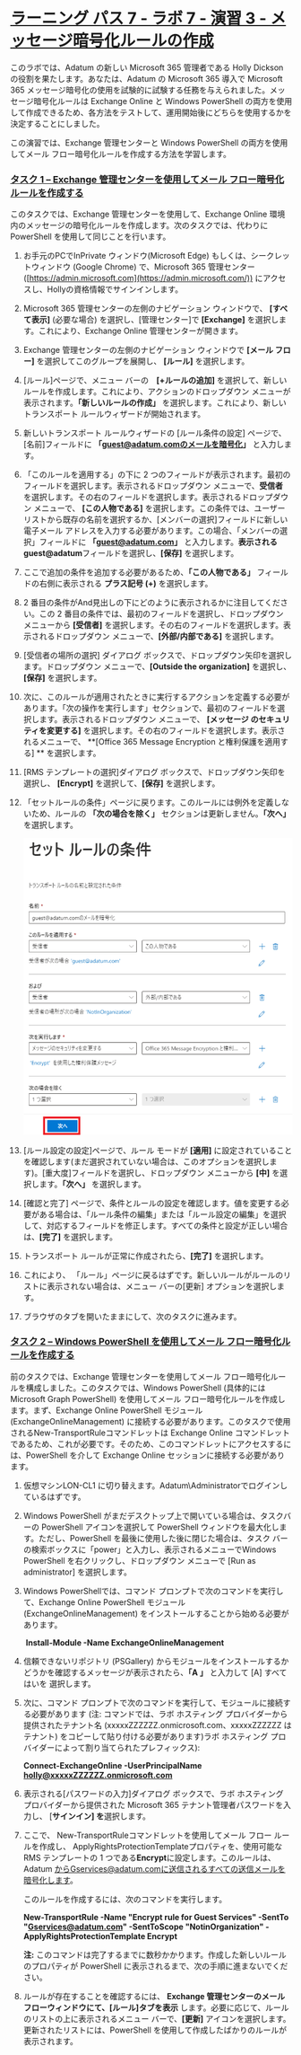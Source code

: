 # [ラーニング パス 7 - ラボ 7 - 演習 3 - メッセージ暗号化ルールの作成](https://github.com/MicrosoftLearning/MS-102T00-Microsoft-365-Administrator-Essentials/blob/master/Instructions/Labs/LAB_AK_07_Lab7_Ex3_Message_Encryption.md#learning-path-7---lab-7---exercise-3---create-message-encryption-rules)

このラボでは、Adatum の新しい Microsoft 365 管理者である Holly Dickson の役割を果たします。あなたは、Adatum の Microsoft 365 導入で Microsoft 365 メッセージ暗号化の使用を試験的に試験する任務を与えられました。メッセージ暗号化ルールは Exchange Online と Windows PowerShell の両方を使用して作成できるため、各方法をテストして、運用開始後にどちらを使用するかを決定することにしました。

この演習では、Exchange 管理センターと Windows PowerShell の両方を使用してメール フロー暗号化ルールを作成する方法を学習します。

### [タスク 1 – Exchange 管理センターを使用してメール フロー暗号化ルールを作成する](https://github.com/MicrosoftLearning/MS-102T00-Microsoft-365-Administrator-Essentials/blob/master/Instructions/Labs/LAB_AK_07_Lab7_Ex3_Message_Encryption.md#task-1--create-a-mail-flow-encryption-rule-using-the-exchange-admin-center)

このタスクでは、Exchange 管理センターを使用して、Exchange Online 環境内のメッセージの暗号化ルールを作成します。次のタスクでは、代わりに PowerShell を使用して同じことを行います。

1. お手元のPCでInPrivate ウィンドウ(Microsoft Edge) もしくは、シークレットウィンドウ (Google Chrome) で、Microsoft 365 管理センター ([https://admin.microsoft.com](https://admin.microsoft.com/)) にアクセスし、Hollyの資格情報でサインインします。

2. Microsoft 365 管理センターの左側のナビゲーション ウィンドウで、 **[すべて表示]**  (必要な場合) を選択し、[管理センター]で **[Exchange]** を選択します。これにより、Exchange Online 管理センターが開きます。

3. Exchange 管理センターの左側のナビゲーション ウィンドウで **[メール フロー]** を選択してこのグループを展開し、 **[ルール]** を選択します。

4. [ルール]ページで、メニュー バーの　**[+ルールの追加]** を選択して、新しいルールを作成します。これにより、アクションのドロップダウン メニューが表示されます。**「新しいルールの作成」** を選択します。これにより、新しいトランスポート ルールウィザードが開始されます。

5. 新しいトランスポート ルールウィザードの [ルール条件の設定] ページで、 [名前]フィールドに **「guest@adatum.comのメールを暗号化」** と入力します。

6. 「このルールを適用する」の下に 2 つのフィールドが表示されます。最初のフィールドを選択します。表示されるドロップダウン メニューで、**受信者** を選択します。その右のフィールドを選択します。表示されるドロップダウン メニューで、 **[この人物である]** を選択します。この条件では、ユーザー リストから既存の名前を選択するか、[メンバーの選択]フィールドに新しい電子メール アドレスを入力する必要があります。この場合、「メンバーの選択」フィールドに **「guest@adatum.com」** と入力します。**表示されるguest@adatum**フィールドを選択し、**[保存]** を選択します。

7. ここで追加の条件を追加する必要があるため、**「この人物である」** フィールドの右側に表示される **プラス記号 (+)** を選択します。

8. 2 番目の条件がAnd見出しの下にどのように表示されるかに注目してください。この 2 番目の条件では、最初のフィールドを選択し、ドロップダウン メニューから **[受信者]** を選択します。その右のフィールドを選択します。表示されるドロップダウン メニューで、**[外部/内部である]** を選択します。

9. [受信者の場所の選択] ダイアログ ボックスで、ドロップダウン矢印を選択します。ドロップダウン メニューで、**[Outside the organization]** を選択し、**[保存]** を選択します。

10. 次に、このルールが適用されたときに実行するアクションを定義する必要があります。「次の操作を実行します」セクションで、最初のフィールドを選択します。表示されるドロップダウン メニューで、  **[メッセージ のセキュリティを変更する]** を選択します。その右のフィールドを選択します。表示されるメニューで、      **[Office 365 Message Encryption と権利保護を適用する] ** を選択します。

11. [RMS テンプレートの選択]ダイアログ ボックスで、ドロップダウン矢印を選択し、 **[Encrypt]** を選択して、**[保存]** を選択します。

12. 「セットルールの条件」ページに戻ります。このルールには例外を定義しないため、ルールの **「次の場合を除く」** セクションは更新しません。**「次へ」** を選択します。

    ![](./media/lab7-3-1.png)

13. [ルール設定の設定]ページで、ルール モードが **[適用]** に設定されていることを確認します(まだ選択されていない場合は、このオプションを選択します)。[重大度]フィールドを選択し、ドロップダウン メニューから **[中]** を選択します。**「次へ」** を選択します。

14. [確認と完了] ページで、条件とルールの設定を確認します。値を変更する必要がある場合は、「ルール条件の編集」または「ルール設定の編集」を選択して、対応するフィールドを修正します。すべての条件と設定が正しい場合は、**[完了]** を選択します。

15. トランスポート ルールが正常に作成されたら、**[完了]** を選択します。

16. これにより、 「ルール」ページに戻るはずです。新しいルールがルールのリストに表示されない場合は、メニュー バーの[更新] オプションを選択します。

17. ブラウザのタブを開いたままにして、次のタスクに進みます。

### [タスク 2 – Windows PowerShell を使用してメール フロー暗号化ルールを作成する](https://github.com/MicrosoftLearning/MS-102T00-Microsoft-365-Administrator-Essentials/blob/master/Instructions/Labs/LAB_AK_07_Lab7_Ex3_Message_Encryption.md#task-2--create-a-mail-flow-encryption-rule-using-windows-powershell)

前のタスクでは、Exchange 管理センターを使用してメール フロー暗号化ルールを構成しました。このタスクでは、Windows PowerShell (具体的には Microsoft Graph PowerShell) を使用してメール フロー暗号化ルールを作成します。まず、Exchange Online PowerShell モジュール (ExchangeOnlineManagement) に接続する必要があります。このタスクで使用されるNew-TransportRuleコマンドレットは Exchange Online コマンドレットであるため、これが必要です。そのため、このコマンドレットにアクセスするには、PowerShell を介して Exchange Online セッションに接続する必要があります。

1. 仮想マシンLON-CL1 に切り替えます。Adatum\Administratorでログインしているはずです。

2. Windows PowerShell がまだデスクトップ上で開いている場合は、タスクバーの PowerShell アイコンを選択して PowerShell ウィンドウを最大化します。ただし、PowerShell を最後に使用した後に閉じた場合は、タスク バーの検索ボックスに「power」と入力し、表示されるメニューでWindows PowerShell   を右クリックし、ドロップダウン メニューで [Run as administrator] を選択します。

3. Windows PowerShellでは、コマンド プロンプトで次のコマンドを実行して、Exchange Online PowerShell モジュール (ExchangeOnlineManagement) をインストールすることから始める必要があります。

   ‎ **Install-Module -Name ExchangeOnlineManagement**

4. 信頼できないリポジトリ (PSGallery) からモジュールをインストールするかどうかを確認するメッセージが表示されたら、**「A 」** と入力して [A] すべてはいを 選択します。

5. 次に、コマンド プロンプトで次のコマンドを実行して、モジュールに接続する必要があります (注: コマンドでは、ラボ ホスティング プロバイダーから提供されたテナント名 (xxxxxZZZZZZ.onmicrosoft.com、xxxxxZZZZZZ はテナント) をコピーして貼り付ける必要があります)ラボ ホスティング プロバイダーによって割り当てられたプレフィックス):

    **Connect-ExchangeOnline -UserPrincipalName holly@xxxxxZZZZZZ.onmicrosoft.com**

6. 表示される[パスワードの入力]ダイアログ ボックスで、ラボ ホスティング プロバイダーから提供された Microsoft 365 テナント管理者パスワードを入力し、 [**サインイン] を**選択します。

7. ここで、 New-TransportRuleコマンドレットを使用してメール フロー ルールを作成し、 ApplyRightsProtectionTemplateプロパティを、使用可能な RMS テンプレートの 1 つである**Encrypt**に設定します。このルールは、Adatum からGservices@adatum.comに送信されるすべての送信メールを暗号化します。

   このルールを作成するには、次のコマンドを実行します。

    **New-TransportRule -Name "Encrypt rule for Guest Services" -SentTo "Gservices@adatum.com" -SentToScope "NotinOrganization" -ApplyRightsProtectionTemplate Encrypt**

   **注:** このコマンドは完了するまでに数秒かかります。作成した新しいルールのプロパティが PowerShell に表示されるまで、次の手順に進まないでください。

8. ルールが存在することを確認するには、 **Exchange 管理センターのメール フローウィンドウにて、[ルール]タブを表示** します。必要に応じて、ルールのリストの上に表示されるメニュー バーで、**[更新]** アイコンを選択します。更新されたリストには、PowerShell を使用して作成したばかりのルールが表示されます。

   
